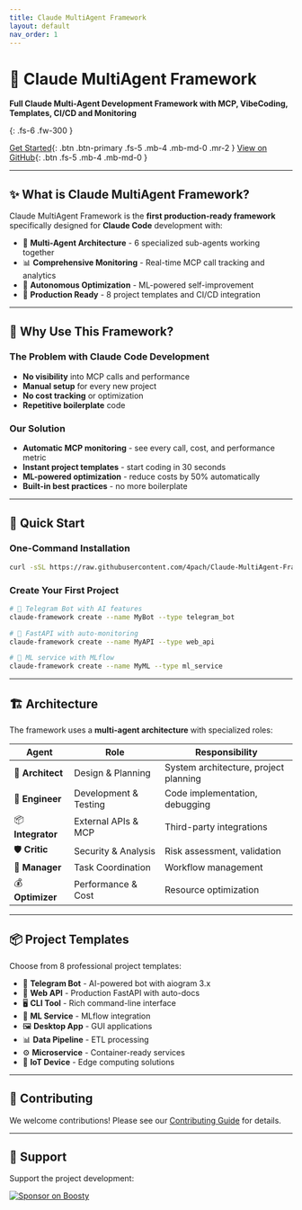 ```yaml
---
title: Claude MultiAgent Framework
layout: default
nav_order: 1
---
```


# 🧠 Claude MultiAgent Framework

**Full Claude Multi-Agent Development Framework with MCP, VibeCoding, Templates, CI/CD and Monitoring**

{: .fs-6 .fw-300 }

[Get Started](#quick-start){: .btn .btn-primary .fs-5 .mb-4 .mb-md-0 .mr-2 }
[View on GitHub](https://github.com/4pach/Claude-MultiAgent-Framework){: .btn .fs-5 .mb-4 .mb-md-0 }

---

## ✨ What is Claude MultiAgent Framework?

Claude MultiAgent Framework is the **first production-ready framework** specifically designed for **Claude Code** development with:

- 🧠 **Multi-Agent Architecture** - 6 specialized sub-agents working together
- 📊 **Comprehensive Monitoring** - Real-time MCP call tracking and analytics
- 🔄 **Autonomous Optimization** - ML-powered self-improvement
- 🚀 **Production Ready** - 8 project templates and CI/CD integration

---

## 🎯 Why Use This Framework?

### The Problem with Claude Code Development
- **No visibility** into MCP calls and performance
- **Manual setup** for every new project
- **No cost tracking** or optimization
- **Repetitive boilerplate** code

### Our Solution
- **Automatic MCP monitoring** - see every call, cost, and performance metric
- **Instant project templates** - start coding in 30 seconds
- **ML-powered optimization** - reduce costs by 50% automatically
- **Built-in best practices** - no more boilerplate

---

## 🚀 Quick Start

### One-Command Installation

```bash
curl -sSL https://raw.githubusercontent.com/4pach/Claude-MultiAgent-Framework/main/install.sh | bash
```

### Create Your First Project

```bash
# 🤖 Telegram Bot with AI features
claude-framework create --name MyBot --type telegram_bot

# 🚀 FastAPI with auto-monitoring
claude-framework create --name MyAPI --type web_api

# 🧠 ML service with MLflow
claude-framework create --name MyML --type ml_service
```

---

## 🏗️ Architecture

The framework uses a **multi-agent architecture** with specialized roles:

| Agent | Role | Responsibility |
|-------|------|---------------|
| 🧠 **Architect** | Design & Planning | System architecture, project planning |
| 🧪 **Engineer** | Development & Testing | Code implementation, debugging |
| 📦 **Integrator** | External APIs & MCP | Third-party integrations |
| 🛡️ **Critic** | Security & Analysis | Risk assessment, validation |
| 🧭 **Manager** | Task Coordination | Workflow management |
| 💰 **Optimizer** | Performance & Cost | Resource optimization |

---

## 📦 Project Templates

Choose from 8 professional project templates:

- 🤖 **Telegram Bot** - AI-powered bot with aiogram 3.x
- 🚀 **Web API** - Production FastAPI with auto-docs
- 🖥️ **CLI Tool** - Rich command-line interface
- 🧠 **ML Service** - MLflow integration
- 🖼️ **Desktop App** - GUI applications
- 📊 **Data Pipeline** - ETL processing
- ⚙️ **Microservice** - Container-ready services
- 🔌 **IoT Device** - Edge computing solutions

---

## 🤝 Contributing

We welcome contributions! Please see our [Contributing Guide](contributing.md) for details.

---

## 💖 Support

Support the project development:

[![Sponsor on Boosty](https://img.shields.io/badge/Sponsor-Boosty-orange)](https://boosty.to/4pach)
